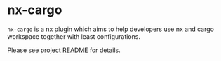# nx-cargo

`nx-cargo` is a nx plugin which aims to help developers use
nx and cargo workspace together with least configurations.

Please see [project README](./packages/nx-cargo/README.md) for details.
